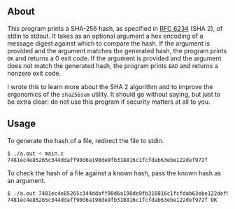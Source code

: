 ## About
This program prints a SHA-256 hash, as specified in [RFC 6234](https://datatracker.ietf.org/doc/html/rfc6234) (SHA 2), of stdin to stdout. It takes as an optional argument a hex encoding of a message digest against which to compare the hash. If the argument is provided and the argument matches the generated hash, the program prints `OK` and returns a 0 exit code. If the argument is provided and the argument does not match the generated hash, the program prints `BAD` and returns a nonzero exit code.

I wrote this to learn more about the SHA 2 algorithm and to improve the ergonomics of the `sha256sum` utility. It should go without saying, but just to be extra clear: do not use this program if security matters at all to you. 

## Usage
To generate the hash of a file, redirect the file to stdin.
```bash
$ ./a.out < main.c
7481ec4e85265c344ddaff90d6a198de9fb318816c1fcfdab63ebe122def972f
```
To check the hash of a file against a known hash, pass the known hash as an argument.
```bash
$ ./a.out 7481ec4e85265c344ddaff90d6a198de9fb318816c1fcfdab63ebe122def972f < main.c
7481ec4e85265c344ddaff90d6a198de9fb318816c1fcfdab63ebe122def972f OK
```